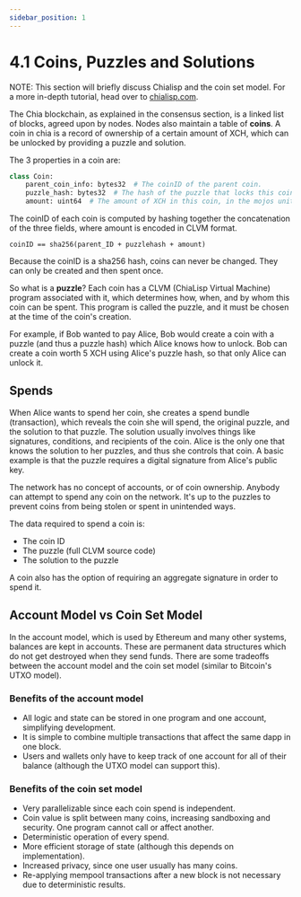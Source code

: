 ```yaml
---
sidebar_position: 1
---
```


# 4.1 Coins, Puzzles and Solutions

NOTE: This section will briefly discuss Chialisp and the coin set model. For a more in-depth tutorial, head over to [chialisp.com](http://chialisp.com "Chialisp's official website").

The Chia blockchain, as explained in the consensus section, is a linked list of blocks, agreed upon by nodes. Nodes also maintain a table of **coins**. A coin in chia is a record of ownership of a certain amount of XCH, which can be unlocked by providing a puzzle and solution.

The 3 properties in a coin are:

```python
class Coin:
    parent_coin_info: bytes32  # The coinID of the parent coin.
    puzzle_hash: bytes32  # The hash of the puzzle that locks this coin.
    amount: uint64  # The amount of XCH in this coin, in the mojos unit: 1 XCH = 1 trillion mojos.
```

The coinID of each coin is computed by hashing together the concatenation of the three fields, where amount is encoded in CLVM format.

`coinID == sha256(parent_ID + puzzlehash + amount)`

Because the coinID is a sha256 hash, coins can never be changed. They can only be created and then spent once.

So what is a **puzzle**? Each coin has a CLVM (ChiaLisp Virtual Machine) program associated with it, which determines how, when, and by whom this coin can be spent. This program is called the puzzle, and it must be chosen at the time of the coin's creation.

For example, if Bob wanted to pay Alice, Bob would create a coin with a puzzle (and thus a puzzle hash) which Alice knows how to unlock. Bob can create a coin worth 5 XCH using Alice's puzzle hash, so that only Alice can unlock it.

## Spends

When Alice wants to spend her coin, she creates a spend bundle (transaction), which reveals the coin she will spend, the original puzzle, and the solution to that puzzle. The solution usually involves things like signatures, conditions, and recipients of the coin. Alice is the only one that knows the solution to her puzzles, and thus she controls that coin. A basic example is that the puzzle requires a digital signature from Alice's public key.

The network has no concept of accounts, or of coin ownership. Anybody can attempt to spend any coin on the network. It's up to the puzzles to prevent coins from being stolen or spent in unintended ways.

The data required to spend a coin is:
* The coin ID
* The puzzle (full CLVM source code)
* The solution to the puzzle

A coin also has the option of requiring an aggregate signature in order to spend it.

## Account Model vs Coin Set Model
In the account model, which is used by Ethereum and many other systems, balances are kept in accounts. These are permanent data structures which do not get destroyed when they send funds. There are some tradeoffs between the account model and the coin set model (similar to Bitcoin's UTXO model).

### Benefits of the account model
* All logic and state can be stored in one program and one account, simplifying development.
* It is simple to combine multiple transactions that affect the same dapp in one block.
* Users and wallets only have to keep track of one account for all of their balance (although the UTXO model can support this).

### Benefits of the coin set model
* Very parallelizable since each coin spend is independent.
* Coin value is split between many coins, increasing sandboxing and security. One program cannot call or affect another.
* Deterministic operation of every spend.
* More efficient storage of state  (although this depends on implementation).
* Increased privacy, since one user usually has many coins.
* Re-applying mempool transactions after a new block is not necessary due to deterministic results.
